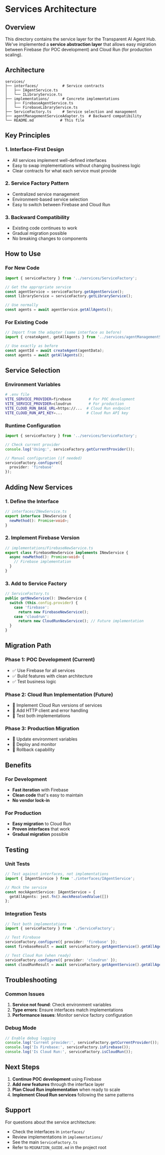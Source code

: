 # Services Architecture

## Overview

This directory contains the service layer for the Transparent AI Agent Hub. We've implemented a **service abstraction layer** that allows easy migration between Firebase (for POC development) and Cloud Run (for production scaling).

## Architecture

```
services/
├── interfaces/           # Service contracts
│   ├── IAgentService.ts
│   └── ILibraryService.ts
├── implementations/      # Concrete implementations
│   ├── FirebaseAgentService.ts
│   └── FirebaseLibraryService.ts
├── ServiceFactory.ts     # Service selection and management
├── agentManagementServiceAdapter.ts  # Backward compatibility
└── README.md            # This file
```

## Key Principles

### 1. Interface-First Design
- All services implement well-defined interfaces
- Easy to swap implementations without changing business logic
- Clear contracts for what each service must provide

### 2. Service Factory Pattern
- Centralized service management
- Environment-based service selection
- Easy to switch between Firebase and Cloud Run

### 3. Backward Compatibility
- Existing code continues to work
- Gradual migration possible
- No breaking changes to components

## How to Use

### For New Code

```typescript
import { serviceFactory } from '../services/ServiceFactory';

// Get the appropriate service
const agentService = serviceFactory.getAgentService();
const libraryService = serviceFactory.getLibraryService();

// Use normally
const agents = await agentService.getAllAgents();
```

### For Existing Code

```typescript
// Import from the adapter (same interface as before)
import { createAgent, getAllAgents } from '../services/agentManagementServiceAdapter';

// Use exactly as before
const agentId = await createAgent(agentData);
const agents = await getAllAgents();
```

## Service Selection

### Environment Variables

```bash
# .env file
VITE_SERVICE_PROVIDER=firebase        # For POC development
VITE_SERVICE_PROVIDER=cloudrun        # For production
VITE_CLOUD_RUN_BASE_URL=https://...  # Cloud Run endpoint
VITE_CLOUD_RUN_API_KEY=...           # Cloud Run API key
```

### Runtime Configuration

```typescript
import { serviceFactory } from '../services/ServiceFactory';

// Check current provider
console.log('Using:', serviceFactory.getCurrentProvider());

// Manual configuration (if needed)
serviceFactory.configure({
  provider: 'firebase'
});
```

## Adding New Services

### 1. Define the Interface

```typescript
// interfaces/INewService.ts
export interface INewService {
  newMethod(): Promise<void>;
}
```

### 2. Implement Firebase Version

```typescript
// implementations/FirebaseNewService.ts
export class FirebaseNewService implements INewService {
  async newMethod(): Promise<void> {
    // Firebase implementation
  }
}
```

### 3. Add to Service Factory

```typescript
// ServiceFactory.ts
public getNewService(): INewService {
  switch (this.config.provider) {
    case 'firebase':
      return new FirebaseNewService();
    case 'cloudrun':
      return new CloudRunNewService(); // Future implementation
  }
}
```

## Migration Path

### Phase 1: POC Development (Current)
- ✅ Use Firebase for all services
- ✅ Build features with clean architecture
- ✅ Test business logic

### Phase 2: Cloud Run Implementation (Future)
- 🔄 Implement Cloud Run versions of services
- 🔄 Add HTTP client and error handling
- 🔄 Test both implementations

### Phase 3: Production Migration
- 🔄 Update environment variables
- 🔄 Deploy and monitor
- 🔄 Rollback capability

## Benefits

### For Development
- **Fast iteration** with Firebase
- **Clean code** that's easy to maintain
- **No vendor lock-in**

### For Production
- **Easy migration** to Cloud Run
- **Proven interfaces** that work
- **Gradual migration** possible

## Testing

### Unit Tests
```typescript
// Test against interfaces, not implementations
import { IAgentService } from './interfaces/IAgentService';

// Mock the service
const mockAgentService: IAgentService = {
  getAllAgents: jest.fn().mockResolvedValue([])
};
```

### Integration Tests
```typescript
// Test both implementations
import { serviceFactory } from './ServiceFactory';

// Test Firebase
serviceFactory.configure({ provider: 'firebase' });
const firebaseResult = await serviceFactory.getAgentService().getAllAgents();

// Test Cloud Run (when ready)
serviceFactory.configure({ provider: 'cloudrun' });
const cloudRunResult = await serviceFactory.getAgentService().getAllAgents();
```

## Troubleshooting

### Common Issues

1. **Service not found**: Check environment variables
2. **Type errors**: Ensure interfaces match implementations
3. **Performance issues**: Monitor service factory configuration

### Debug Mode

```typescript
// Enable debug logging
console.log('Current provider:', serviceFactory.getCurrentProvider());
console.log('Is Firebase:', serviceFactory.isFirebase());
console.log('Is Cloud Run:', serviceFactory.isCloudRun());
```

## Next Steps

1. **Continue POC development** using Firebase
2. **Add new features** through the interface layer
3. **Plan Cloud Run implementation** when ready to scale
4. **Implement Cloud Run services** following the same patterns

## Support

For questions about the service architecture:
- Check the interfaces in `interfaces/`
- Review implementations in `implementations/`
- See the main `ServiceFactory.ts`
- Refer to `MIGRATION_GUIDE.md` in the project root
